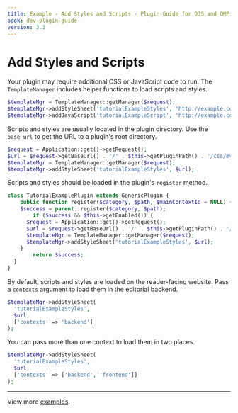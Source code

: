 ```yaml
---
title: Example - Add Styles and Scripts - Plugin Guide for OJS and OMP
book: dev-plugin-guide
version: 3.3
---
```


# Add Styles and Scripts

Your plugin may require additional CSS or JavaScript code to run. The `TemplateManager` includes helper functions to load scripts and styles.

```php
$templateMgr = TemplateManager::getManager($request);
$templateMgr->addStyleSheet('tutorialExampleStyles', 'http://example.com/my-css.css');
$templateMgr->addJavaScript('tutorialExampleScript', 'http://example.com/my-script.js');
```

Scripts and styles are usually located in the plugin directory. Use the `base_url` to get the URL to a plugin's root directory.

```php
$request = Application::get()->getRequest();
$url = $request->getBaseUrl() . '/' . $this->getPluginPath() . '/css/my-css.css';
$templateMgr = TemplateManager::getManager($request);
$templateMgr->addStyleSheet('tutorialExampleStyles', $url);
```

Scripts and styles should be loaded in the plugin's `register` method.

```php
class TutorialExamplePlugin extends GenericPlugin {
	public function register($category, $path, $mainContextId = NULL) {
    $success = parent::register($category, $path);
		if ($success && $this->getEnabled()) {
      $request = Application::get()->getRequest();
      $url = $request->getBaseUrl() . '/' . $this->getPluginPath() . '/css/my-css.css';
      $templateMgr = TemplateManager::getManager($request);
      $templateMgr->addStyleSheet('tutorialExampleStyles', $url);
    }
		return $success;
  }
}
```

By default, scripts and styles are loaded on the reader-facing website. Pass a `contexts` argument to load them in the editorial backend.

```php
$templateMgr->addStyleSheet(
  'tutorialExampleStyles',
  $url,
  ['contexts' => 'backend']
);
```

You can pass more than one context to load them in two places.


```php
$templateMgr->addStyleSheet(
  'tutorialExampleStyles',
  $url,
  ['contexts' => ['backend', 'frontend']]
);
```

---

View more [examples](./examples).
